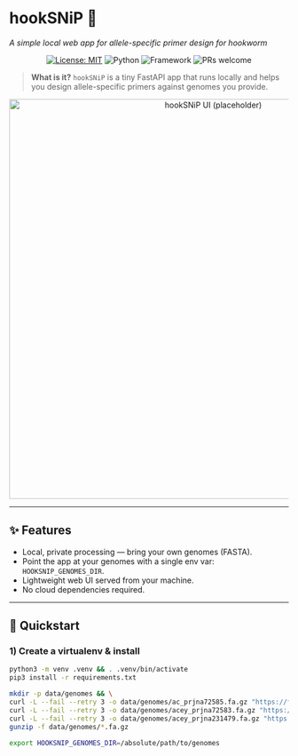 # hookSNiP 🧬  
_A simple local web app for allele-specific primer design for hookworm_

<p align="center">
  <a href="#license"><img alt="License: MIT" src="https://img.shields.io/badge/License-MIT-blue.svg"></a>
  <img alt="Python" src="https://img.shields.io/badge/Python-3.x-informational">
  <img alt="Framework" src="https://img.shields.io/badge/FastAPI-server-brightgreen">
  <img alt="PRs welcome" src="https://img.shields.io/badge/PRs-welcome-success">
</p>

> **What is it?** `hookSNiP` is a tiny FastAPI app that runs locally and helps you design allele-specific primers against genomes you provide.

<p align="center">
  <!-- Replace with a real screenshot or GIF -->
  <img src="public/screenshot.png" width="720" alt="hookSNiP UI (placeholder)">
</p>

---

## ✨ Features
- Local, private processing — bring your own genomes (FASTA).
- Point the app at your genomes with a single env var: `HOOKSNIP_GENOMES_DIR`.
- Lightweight web UI served from your machine.
- No cloud dependencies required.

---

## 🚀 Quickstart

### 1) Create a virtualenv & install
```bash
python3 -m venv .venv && . .venv/bin/activate
pip3 install -r requirements.txt

mkdir -p data/genomes && \
curl -L --fail --retry 3 -o data/genomes/ac_prjna72585.fa.gz "https://ftp.ebi.ac.uk/pub/databases/wormbase/parasite/releases/WBPS19/species/ancylostoma_caninum/PRJNA72585/ancylostoma_caninum.PRJNA72585.WBPS19.genomic.fa.gz" && \
curl -L --fail --retry 3 -o data/genomes/acey_prjna72583.fa.gz "https://ftp.ebi.ac.uk/pub/databases/wormbase/parasite/releases/WBPS19/species/ancylostoma_ceylanicum/PRJNA72583/ancylostoma_ceylanicum.PRJNA72583.WBPS19.genomic.fa.gz" && \
curl -L --fail --retry 3 -o data/genomes/acey_prjna231479.fa.gz "https://ftp.ebi.ac.uk/pub/databases/wormbase/parasite/releases/WBPS19/species/ancylostoma_ceylanicum/PRJNA231479/ancylostoma_ceylanicum.PRJNA231479.WBPS19.genomic.fa.gz" && \
gunzip -f data/genomes/*.fa.gz

export HOOKSNIP_GENOMES_DIR=/absolute/path/to/genomes

